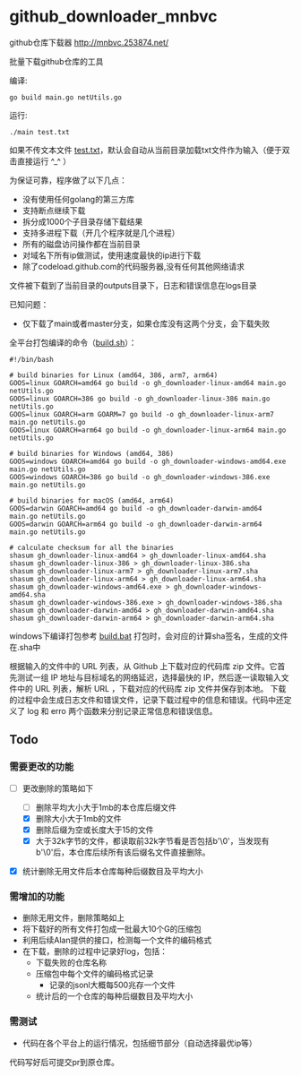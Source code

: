 # github_downloader_mnbvc

github仓库下载器
http://mnbvc.253874.net/

批量下载github仓库的工具


编译:
```
go build main.go netUtils.go
```

运行:
```
./main test.txt
```
如果不传文本文件 [test.txt](./test.txt)，默认会自动从当前目录加载txt文件作为输入（便于双击直接运行 ^_^ ）

为保证可靠，程序做了以下几点：
- 没有使用任何golang的第三方库
- 支持断点继续下载
- 拆分成1000个子目录存储下载结果
- 支持多进程下载（开几个程序就是几个进程）
- 所有的磁盘访问操作都在当前目录
- 对域名下所有ip做测试，使用速度最快的ip进行下载
- 除了codeload.github.com的代码服务器,没有任何其他网络请求


文件被下载到了当前目录的outputs目录下，日志和错误信息在logs目录

已知问题：
 - 仅下载了main或者master分支，如果仓库没有这两个分支，会下载失败

 全平台打包编译的命令（[build.sh](./build.sh)）：
```
#!/bin/bash

# build binaries for Linux (amd64, 386, arm7, arm64)
GOOS=linux GOARCH=amd64 go build -o gh_downloader-linux-amd64 main.go netUtils.go
GOOS=linux GOARCH=386 go build -o gh_downloader-linux-386 main.go netUtils.go
GOOS=linux GOARCH=arm GOARM=7 go build -o gh_downloader-linux-arm7 main.go netUtils.go
GOOS=linux GOARCH=arm64 go build -o gh_downloader-linux-arm64 main.go netUtils.go

# build binaries for Windows (amd64, 386)
GOOS=windows GOARCH=amd64 go build -o gh_downloader-windows-amd64.exe main.go netUtils.go
GOOS=windows GOARCH=386 go build -o gh_downloader-windows-386.exe main.go netUtils.go

# build binaries for macOS (amd64, arm64)
GOOS=darwin GOARCH=amd64 go build -o gh_downloader-darwin-amd64 main.go netUtils.go
GOOS=darwin GOARCH=arm64 go build -o gh_downloader-darwin-arm64 main.go netUtils.go

# calculate checksum for all the binaries
shasum gh_downloader-linux-amd64 > gh_downloader-linux-amd64.sha
shasum gh_downloader-linux-386 > gh_downloader-linux-386.sha
shasum gh_downloader-linux-arm7 > gh_downloader-linux-arm7.sha
shasum gh_downloader-linux-arm64 > gh_downloader-linux-arm64.sha
shasum gh_downloader-windows-amd64.exe > gh_downloader-windows-amd64.sha
shasum gh_downloader-windows-386.exe > gh_downloader-windows-386.sha
shasum gh_downloader-darwin-amd64 > gh_downloader-darwin-amd64.sha
shasum gh_downloader-darwin-arm64 > gh_downloader-darwin-arm64.sha

```
windows下编译打包参考 [build.bat](./build.bat)
打包时，会对应的计算sha签名，生成的文件在.sha中


根据输入的文件中的 URL 列表，从 Github 上下载对应的代码库 zip 文件。它首先测试一组 IP 地址与目标域名的网络延迟，选择最快的 IP，然后逐一读取输入文件中的 URL 列表，解析 URL ，下载对应的代码库 zip 文件并保存到本地。
下载的过程中会生成日志文件和错误文件，记录下载过程中的信息和错误。代码中还定义了 log 和 erro 两个函数来分别记录正常信息和错误信息。


## Todo
### 需要更改的功能
-[ ] 更改删除的策略如下

  -[ ] 删除平均大小大于1mb的本仓库后缀文件
  -[x] 删除大小大于1mb的文件
  -[x] 删除后缀为空或长度大于15的文件
  -[x] 大于32k字节的文件，都读取前32k字节看是否包括b'\0'，当发现有b'\0'后，本仓库后续所有该后缀名文件直接删除。

-[x] 统计删除无用文件后本仓库每种后缀数目及平均大小

### 需增加的功能

- 删除无用文件，删除策略如上
- 将下载好的所有文件打包成一批最大10个G的压缩包
- 利用后续Alan提供的接口，检测每一个文件的编码格式
- 在下载，删除的过程中记录好log，包括：
    - 下载失败的仓库名称
    - 压缩包中每个文件的编码格式记录
        - 记录的jsonl大概每500兆存一个文件
    - 统计后的一个仓库的每种后缀数目及平均大小

### 需测试

- 代码在各个平台上的运行情况，包括细节部分（自动选择最优ip等）

代码写好后可提交pr到原仓库。